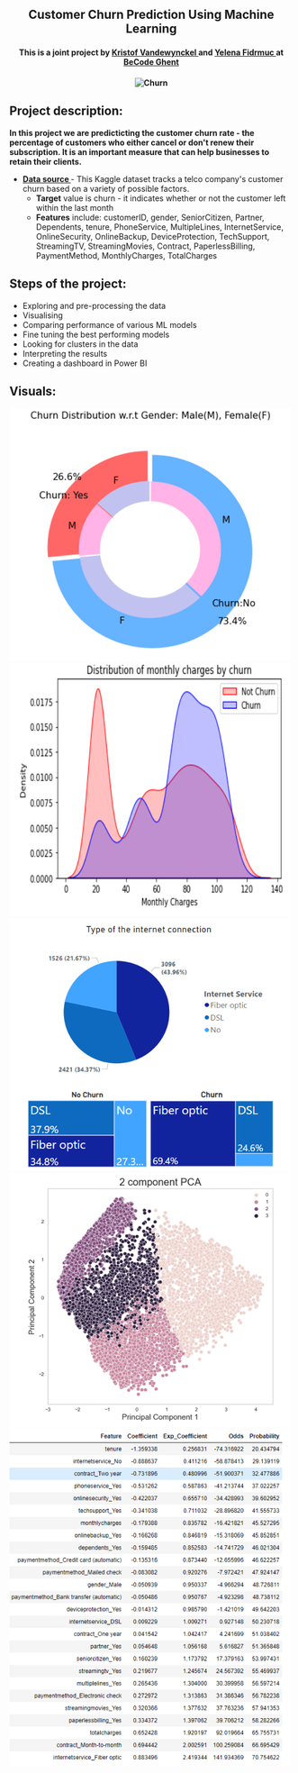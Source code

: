 <h2> <p align="center">Customer Churn Prediction Using Machine Learning </p> </h2>
<h4> <p align="center">This is a joint project by <a href="https://github.com/KristofVandewynckel"> Kristof Vandewynckel </a> and <a href="https://github.com/Len-Fid"> Yelena Fidrmuc </a> at <a href="https://github.com/becodeorg"><strong>BeCode Ghent </strong></a> <h4>
  <p align = "center">
  <img src="https://strikedeck.com/wp-content/uploads/2016/06/churn.png" alt="Churn" width="500" height="200"/>

## Project  description:
**In this project we are predicticting the customer churn rate - the percentage of customers who either cancel or don't renew their subscription. It is an important measure that can help businesses to retain their clients.**
    
* <a href="https://www.kaggle.com/datasets/blastchar/telco-customer-churn"><strong>Data source </strong></a> - This Kaggle dataset tracks a telco company's customer churn based on a variety of possible factors.
    * **Target** value is churn - it indicates whether or not the customer left within the last month
    * **Features** include: customerID, gender, SeniorCitizen, Partner, Dependents, tenure, PhoneService, MultipleLines, InternetService, OnlineSecurity, OnlineBackup, DeviceProtection, TechSupport, StreamingTV, StreamingMovies, Contract, PaperlessBilling, PaymentMethod, MonthlyCharges, TotalCharges
   
## Steps of the project: 
* Exploring and pre-processing the data 
* Visualising 
* Comparing performance of various ML models
* Fine tuning the best performing models
* Looking for clusters in the data
* Interpreting the results
* Creating a dashboard in Power BI 
    
## Visuals: 
  <img src="https://raw.githubusercontent.com/KristofVandewynckel/Telecom_Churn/main/assets/gender.png" alt="Churn" width="500" height="450"/>
  <img src="https://raw.githubusercontent.com/KristofVandewynckel/Telecom_Churn/main/assets/monthly_charges.png" alt="Churn" width="500" height="450"/>
  <img src="https://raw.githubusercontent.com/KristofVandewynckel/Telecom_Churn/main/assets/internet_connection.png" alt="Churn" width="500" height="450"/>
  <img src="https://raw.githubusercontent.com/KristofVandewynckel/Telecom_Churn/main/assets/clusters.png" alt="Churn" width="500" height="450"/>
  <img src="https://raw.githubusercontent.com/KristofVandewynckel/Telecom_Churn/main/assets/unknown.png" alt="Churn" width="500" height="600"/>

  
  
